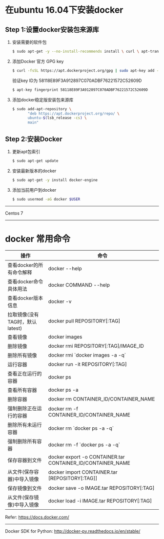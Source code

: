 # 在ubuntu 16.04下安装docker

## Step 1:设置docker安装包来源库

1. 安装需要的软件包

   ``````sh
   $ sudo apt-get -y --no-install-recommends install \ curl \ apt-transport-https \ ca-certificates \ software-properties-common
   ``````

2. 添加Docker 官方 GPG key

   ``````sh
   $ curl -fsSL https://apt.dockerproject.org/gpg | sudo apt-key add -
   ``````

   验证key ID为 58118E89F3A912897C070ADBF76221572C52609D

   ``````sh
   $ apt-key fingerprint 58118E89F3A912897C070ADBF76221572C52609D
   ``````

3. 添加docker稳定版安装包来源库

   ``````sh
   $ sudo add-apt-repository \
          "deb https://apt.dockerproject.org/repo/ \
          ubuntu-$(lsb_release -cs) \
          main"
   ``````

## Step 2:安装Docker

1. 更新apt包索引

   ``````sh
   $ sudo apt-get update
   ``````

2. 安装最新版本的docker

   ``````sh
   $ sudo apt-get -y install docker-engine
   ``````

3. 添加当前用户到docker
   ```sh
   $ sudo usermod -aG docker $USER
   ```

---
Centos 7


---

# docker 常用命令

| 操作                    | 命令                                       |
| --------------------- | ---------------------------------------- |
| 查看docker的所有命令解释       | docker --help                            |
| 查看docker命令具体用法        | docker COMMAND --help                    |
| 查看docker版本信息          | docker -v                                |
| 拉取镜像(没有TAG时，默认latest) | docker pull REPOSITORY[:TAG]             |
| 查看镜像                  | docker images                            |
| 删除镜像                  | docker rmi REPOSITORY[:TAG]/IMAGE_ID     |
| 删除所有镜像                | docker rmi \`docker images -a -q\`       |
| 运行容器                  | docker run -it REPOSITORY[:TAG]          |
| 查看正在运行的容器             | docker ps                                |
| 查看所有容器                | docker ps -a                             |
| 删除容器                  | docker rm CONTAINER_ID/CONTAINER_NAME    |
| 强制删除正在运行的容器           | docker rm -f CONTAINER_ID/CONTAINER_NAME |
| 删除所有未运行容器             | docker rm \`docker ps -a -q\`            |
| 强制删除所有容器              | docker rm -f \`docker ps -a -q\`         |
| 保存容器到文件               | docker export -o CONTAINER.tar CONTAINER_ID/CONTAINER_NAME |
|从文件(保存容器)中导入镜像|docker import CONTAINER.tar [REPOSITORY[:TAG]]
|保存镜像到文件|docker save -o IMAGE.tar REPOSITORY[:TAG]|
|从文件(保存镜像)中导入镜像|docker load -i IMAGE.tar REPOSITORY[:TAG]|

Refer: https://docs.docker.com/



---

Docker SDK for Python: http://docker-py.readthedocs.io/en/stable/